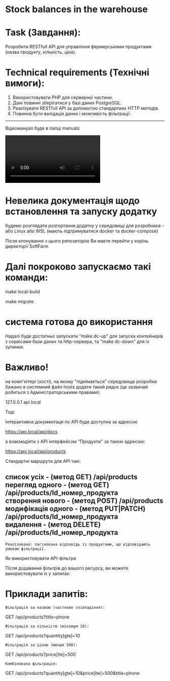 # Stock balances in the warehouse

# Task (Завдання):
Розробити RESTfull API для управління фермерськими продуктами (назва продукту, кількість, ціна).

# Technical requirements (Технічні вимоги):
1. Використовувати PHP для серверної частини.
2. Дані повинні зберігатися у базі даних PostgreSQL.
3. Реалізувати RESTfull API за допомогою стандартних HTTP методів.
4. Повинна бути валідація даних і можливість фільтрації.
---
Відеомануал буде в папці manuals

![VideoManual](manuals%2FSetup_&_Run.mp4)

# Невелика документація щодо встановлення та запуску додатку
будемо розглядати розгортання додатку у середовищі для розробника - або Linux або WSL (мають підтримуватися docker та docker-compose)

Після клонування з цього репозиторію Ви маєте перейти у корінь директорії SoftFarm

# Далі покроково запускаємо такі команди:

make local-build

make migrate

# система готова до використання

Надалі буде достатньо запускати "make dc-up" для запуска контейнерів з сервісами бази даних та http-сервера,
 та "make dc-down" для їх зупинки.


# Важливо! 
на комп'ютері (хості), на якому "піднімається" середовище розробки бажано в системний файл hosts додати такий рядок (це зазвичай робиться з Адміністраторськими правами):

127.0.0.1 api.local

Тоді

Інтерактивна документаця по API буде доступна за адресою

https://api.local/api/docs

а взаємодіяти з API інтерфейсом "Продукти" за такою адресою:

https://api.local/api/products

Стандартні маршрути для API такі:

список усіх - (метод GET)  /api/products      
перегляд одного - (метод GET)  /api/products/Id_номер_продукта      
створення нового - (метод POST) /api/products                          
модифікація одного - (метод PUT|PATCH) /api/products/Id_номер_продукта                       
видалення - (метод DELETE) /api/products/Id_номер_продукта
 ---
    Реалізовано: пагінована відповідь із продуктами, що відповідають умовам фільтрації.

Як використовувати API-фільтри

Після додавання фільтрів до вашого ресурсу, ви можете використовувати їх у запитах:

# Приклади запитів:

    Фільтрація за назвою (часткове співпадіння):

GET /api/products?title=phone

    Фільтрація за кількістю (мінімум 10):

GET /api/products?quantity[gte]=10

    Фільтрація за ціною (менше 500):

GET /api/products?price[lte]=500

    Комбінована фільтрація:

GET /api/products?quantity[gte]=10&price[lte]=500&title=phone
